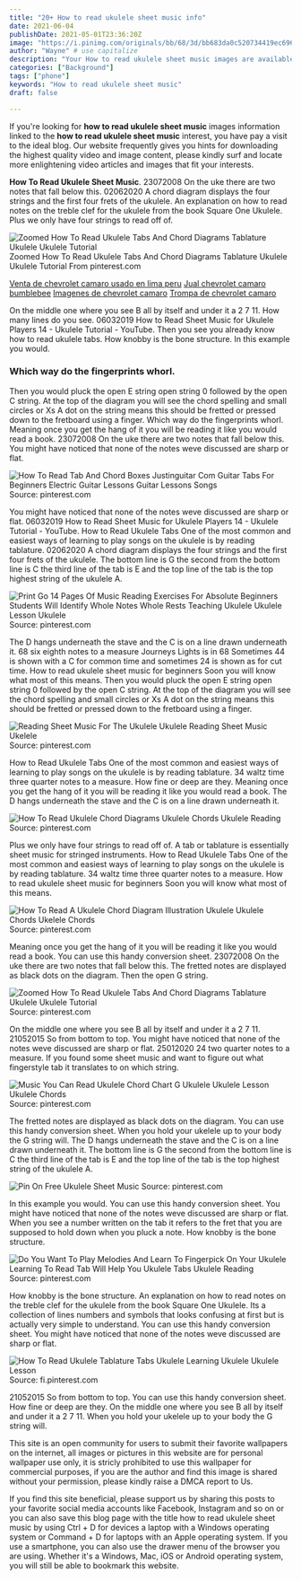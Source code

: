 ```yaml
---
title: "20+ How to read ukulele sheet music info"
date: 2021-06-04
publishDate: 2021-05-01T23:36:20Z
image: "https://i.pinimg.com/originals/bb/68/3d/bb683da0c520734419ec696ee9903e37.png"
author: "Wayne" # use capitalize
description: "Your How to read ukulele sheet music images are available. How to read ukulele sheet music are a topic that is being searched for and liked by netizens today. You can Find and Download the How to read ukulele sheet music files here. Find and Download all free photos and vectors."
categories: ["Background"]
tags: ["phone"]
keywords: "How to read ukulele sheet music"
draft: false

---
```


If you're looking for **how to read ukulele sheet music** images information linked to the **how to read ukulele sheet music** interest, you have pay a visit to the ideal  blog.  Our website frequently  gives you  hints  for downloading  the highest  quality video and image  content, please kindly surf and locate more enlightening video articles and images  that fit your interests.

**How To Read Ukulele Sheet Music**. 23072008 On the uke there are two notes that fall below this. 02062020 A chord diagram displays the four strings and the first four frets of the ukulele. An explanation on how to read notes on the treble clef for the ukulele from the book Square One Ukulele. Plus we only have four strings to read off of.

![Zoomed How To Read Ukulele Tabs And Chord Diagrams Tablature Ukulele Ukulele Tutorial](https://i.pinimg.com/originals/db/9d/8d/db9d8db9172f083a9d77a6d79b1b1008.png "Zoomed How To Read Ukulele Tabs And Chord Diagrams Tablature Ukulele Ukulele Tutorial")
Zoomed How To Read Ukulele Tabs And Chord Diagrams Tablature Ukulele Ukulele Tutorial From pinterest.com

[Venta de chevrolet camaro usado en lima peru](/venta-de-chevrolet-camaro-usado-en-lima-peru/)
[Jual chevrolet camaro bumblebee](/jual-chevrolet-camaro-bumblebee/)
[Imagenes de chevrolet camaro](/imagenes-de-chevrolet-camaro/)
[Trompa de chevrolet camaro](/trompa-de-chevrolet-camaro/)

On the middle one where you see B all by itself and under it a 2 7 11. How many lines do you see. 06032019 How to Read Sheet Music for Ukulele Players 14 - Ukulele Tutorial - YouTube. Then you see you already know how to read ukulele tabs. How knobby is the bone structure. In this example you would.

### Which way do the fingerprints whorl.

Then you would pluck the open E string open string 0 followed by the open C string. At the top of the diagram you will see the chord spelling and small circles or Xs A dot on the string means this should be fretted or pressed down to the fretboard using a finger. Which way do the fingerprints whorl. Meaning once you get the hang of it you will be reading it like you would read a book. 23072008 On the uke there are two notes that fall below this. You might have noticed that none of the notes weve discussed are sharp or flat.


![How To Read Tab And Chord Boxes Justinguitar Com Guitar Tabs For Beginners Electric Guitar Lessons Guitar Lessons Songs](https://i.pinimg.com/originals/81/ac/ad/81acadae5a919acdd37ef707659642c3.gif "How To Read Tab And Chord Boxes Justinguitar Com Guitar Tabs For Beginners Electric Guitar Lessons Guitar Lessons Songs")
Source: pinterest.com

You might have noticed that none of the notes weve discussed are sharp or flat. 06032019 How to Read Sheet Music for Ukulele Players 14 - Ukulele Tutorial - YouTube. How to Read Ukulele Tabs One of the most common and easiest ways of learning to play songs on the ukulele is by reading tablature. 02062020 A chord diagram displays the four strings and the first four frets of the ukulele. The bottom line is G the second from the bottom line is C the third line of the tab is E and the top line of the tab is the top highest string of the ukulele A.

![Print Go 14 Pages Of Music Reading Exercises For Absolute Beginners Students Will Identify Whole Notes Whole Rests Teaching Ukulele Ukulele Lesson Ukulele](https://i.pinimg.com/originals/07/d9/ab/07d9ab154b98124b08950ef6d678dda4.jpg "Print Go 14 Pages Of Music Reading Exercises For Absolute Beginners Students Will Identify Whole Notes Whole Rests Teaching Ukulele Ukulele Lesson Ukulele")
Source: pinterest.com

The D hangs underneath the stave and the C is on a line drawn underneath it. 68 six eighth notes to a measure Journeys Lights is in 68 Sometimes 44 is shown with a C for common time and sometimes 24 is shown as for cut time. How to read ukulele sheet music for beginners Soon you will know what most of this means. Then you would pluck the open E string open string 0 followed by the open C string. At the top of the diagram you will see the chord spelling and small circles or Xs A dot on the string means this should be fretted or pressed down to the fretboard using a finger.

![Reading Sheet Music For The Ukulele Ukulele Reading Sheet Music Ukelele](https://i.pinimg.com/originals/7c/35/7f/7c357fed1e7557eee6afe288c178a8df.gif "Reading Sheet Music For The Ukulele Ukulele Reading Sheet Music Ukelele")
Source: pinterest.com

How to Read Ukulele Tabs One of the most common and easiest ways of learning to play songs on the ukulele is by reading tablature. 34 waltz time three quarter notes to a measure. How fine or deep are they. Meaning once you get the hang of it you will be reading it like you would read a book. The D hangs underneath the stave and the C is on a line drawn underneath it.

![How To Read Ukulele Chord Diagrams Ukulele Chords Ukulele Reading](https://i.pinimg.com/originals/8a/12/ae/8a12ae7cd099cde7a34a33bb6935467d.jpg "How To Read Ukulele Chord Diagrams Ukulele Chords Ukulele Reading")
Source: pinterest.com

Plus we only have four strings to read off of. A tab or tablature is essentially sheet music for stringed instruments. How to Read Ukulele Tabs One of the most common and easiest ways of learning to play songs on the ukulele is by reading tablature. 34 waltz time three quarter notes to a measure. How to read ukulele sheet music for beginners Soon you will know what most of this means.

![How To Read A Ukulele Chord Diagram Illustration Ukulele Ukulele Chords Ukelele Chords](https://i.pinimg.com/originals/d5/7e/5b/d57e5b58b6e8b00c0190b55daa560075.png "How To Read A Ukulele Chord Diagram Illustration Ukulele Ukulele Chords Ukelele Chords")
Source: pinterest.com

Meaning once you get the hang of it you will be reading it like you would read a book. You can use this handy conversion sheet. 23072008 On the uke there are two notes that fall below this. The fretted notes are displayed as black dots on the diagram. Then the open G string.

![Zoomed How To Read Ukulele Tabs And Chord Diagrams Tablature Ukulele Ukulele Tutorial](https://i.pinimg.com/originals/db/9d/8d/db9d8db9172f083a9d77a6d79b1b1008.png "Zoomed How To Read Ukulele Tabs And Chord Diagrams Tablature Ukulele Ukulele Tutorial")
Source: pinterest.com

On the middle one where you see B all by itself and under it a 2 7 11. 21052015 So from bottom to top. You might have noticed that none of the notes weve discussed are sharp or flat. 25012020 24 two quarter notes to a measure. If you found some sheet music and want to figure out what fingerstyle tab it translates to on which string.

![Music You Can Read Ukulele Chord Chart G Ukulele Ukulele Lesson Ukulele Chords](https://i.pinimg.com/originals/da/2d/e0/da2de00b1e27f5df32f6b30e75b7295f.jpg "Music You Can Read Ukulele Chord Chart G Ukulele Ukulele Lesson Ukulele Chords")
Source: pinterest.com

The fretted notes are displayed as black dots on the diagram. You can use this handy conversion sheet. When you hold your ukelele up to your body the G string will. The D hangs underneath the stave and the C is on a line drawn underneath it. The bottom line is G the second from the bottom line is C the third line of the tab is E and the top line of the tab is the top highest string of the ukulele A.

![Pin On Free Ukulele Sheet Music](https://i.pinimg.com/originals/75/fb/2b/75fb2b02c39372a96b8483333ad40058.jpg "Pin On Free Ukulele Sheet Music")
Source: pinterest.com

In this example you would. You can use this handy conversion sheet. You might have noticed that none of the notes weve discussed are sharp or flat. When you see a number written on the tab it refers to the fret that you are supposed to hold down when you pluck a note. How knobby is the bone structure.

![Do You Want To Play Melodies And Learn To Fingerpick On Your Ukulele Learning To Read Tab Will Help You Ukulele Tabs Ukulele Reading](https://i.pinimg.com/originals/eb/70/db/eb70dbab521edf513e1edf96080950c2.jpg "Do You Want To Play Melodies And Learn To Fingerpick On Your Ukulele Learning To Read Tab Will Help You Ukulele Tabs Ukulele Reading")
Source: pinterest.com

How knobby is the bone structure. An explanation on how to read notes on the treble clef for the ukulele from the book Square One Ukulele. Its a collection of lines numbers and symbols that looks confusing at first but is actually very simple to understand. You can use this handy conversion sheet. You might have noticed that none of the notes weve discussed are sharp or flat.

![How To Read Ukulele Tablature Tabs Ukulele Learning Ukulele Ukulele Lesson](https://i.pinimg.com/originals/bb/68/3d/bb683da0c520734419ec696ee9903e37.png "How To Read Ukulele Tablature Tabs Ukulele Learning Ukulele Ukulele Lesson")
Source: fi.pinterest.com

21052015 So from bottom to top. You can use this handy conversion sheet. How fine or deep are they. On the middle one where you see B all by itself and under it a 2 7 11. When you hold your ukelele up to your body the G string will.

This site is an open community for users to submit their favorite wallpapers on the internet, all images or pictures in this website are for personal wallpaper use only, it is stricly prohibited to use this wallpaper for commercial purposes, if you are the author and find this image is shared without your permission, please kindly raise a DMCA report to Us.

If you find this site beneficial, please support us by sharing this posts to your favorite social media accounts like Facebook, Instagram and so on or you can also save this blog page with the title how to read ukulele sheet music by using Ctrl + D for devices a laptop with a Windows operating system or Command + D for laptops with an Apple operating system. If you use a smartphone, you can also use the drawer menu of the browser you are using. Whether it's a Windows, Mac, iOS or Android operating system, you will still be able to bookmark this website.
